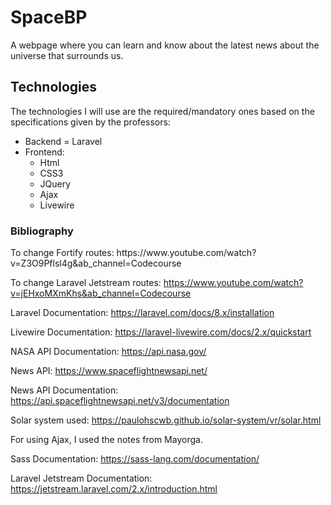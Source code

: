 # SpaceBP
A webpage where you can learn and know about the latest news about the universe that surrounds us.



<h2>Technologies</h2>
The technologies I will use are the required/mandatory ones based on the specifications given by the professors:

<ul> <li> Backend = Laravel </li> <li> Frontend: <ul> <li>Html</li> <li>CSS3</li> <li>JQuery</li> <li>Ajax</li> <li>Livewire</li> </ul> </li> </ul> <h3>Bibliography</h3>
To change Fortify routes: https://www.youtube.com/watch?v=Z3O9Pflsl4g&ab_channel=Codecourse

To change Laravel Jetstream routes: https://www.youtube.com/watch?v=jEHxoMXmKhs&ab_channel=Codecourse

Laravel Documentation: https://laravel.com/docs/8.x/installation

Livewire Documentation: https://laravel-livewire.com/docs/2.x/quickstart

NASA API Documentation: https://api.nasa.gov/

News API: https://www.spaceflightnewsapi.net/

News API Documentation: https://api.spaceflightnewsapi.net/v3/documentation

Solar system used: https://paulohscwb.github.io/solar-system/vr/solar.html

For using Ajax, I used the notes from Mayorga.

Sass Documentation: https://sass-lang.com/documentation/

Laravel Jetstream Documentation: https://jetstream.laravel.com/2.x/introduction.html
